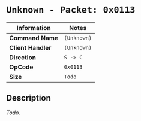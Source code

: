 # `Unknown - Packet: 0x0113`

| Information               | Notes |
|---                        |---    |
| **Command Name**          | `(Unknown)` |
| **Client Handler**        | `(Unknown)` |
| **Direction**             | `S -> C` |
| **OpCode**                | `0x0113` |
| **Size**                  | `Todo` |

## Description

_Todo._
